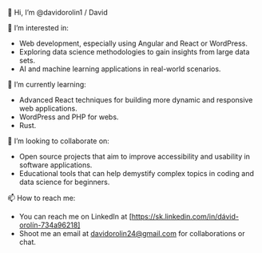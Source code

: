👋 Hi, I’m @davidorolin1 / David

👀 I’m interested in:
- Web development, especially using Angular and React or WordPress.
- Exploring data science methodologies to gain insights from large data sets.
- AI and machine learning applications in real-world scenarios.

🌱 I’m currently learning:
- Advanced React techniques for building more dynamic and responsive web applications.
- WordPress and PHP for webs.
- Rust.

💞️ I’m looking to collaborate on:
- Open source projects that aim to improve accessibility and usability in software applications.
- Educational tools that can help demystify complex topics in coding and data science for beginners.

📫 How to reach me:
- You can reach me on LinkedIn at [https://sk.linkedin.com/in/dávid-orolín-734a96218]
- Shoot me an email at davidorolin24@gmail.com for collaborations or chat.

<!---
davidorolin1/davidorolin1 is a ✨ special ✨ repository because its `README.md` (this file) appears on your GitHub profile.
You can click the Preview link to take a look at your changes.
--->

